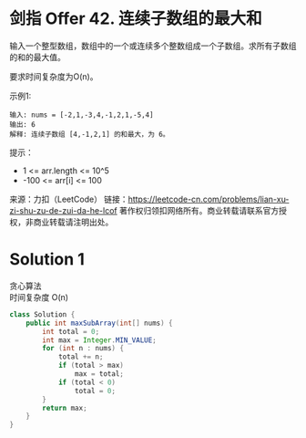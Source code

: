 # 剑指 Offer 42. 连续子数组的最大和

输入一个整型数组，数组中的一个或连续多个整数组成一个子数组。求所有子数组的和的最大值。

要求时间复杂度为O(n)。

示例1:
```
输入: nums = [-2,1,-3,4,-1,2,1,-5,4]
输出: 6
解释: 连续子数组 [4,-1,2,1] 的和最大，为 6。
```
提示：
+ 1 <= arr.length <= 10^5
+ -100 <= arr[i] <= 100

来源：力扣（LeetCode）
链接：https://leetcode-cn.com/problems/lian-xu-zi-shu-zu-de-zui-da-he-lcof
著作权归领扣网络所有。商业转载请联系官方授权，非商业转载请注明出处。

# Solution 1
贪心算法  
时间复杂度 O(n)  
``` java
class Solution {
    public int maxSubArray(int[] nums) {
        int total = 0;
        int max = Integer.MIN_VALUE;
        for (int n : nums) {
            total += n;
            if (total > max)
                max = total;
            if (total < 0)
                total = 0;
        }
        return max;
    }
}
```
